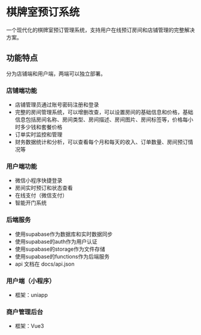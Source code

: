# 棋牌室预订系统
一个现代化的棋牌室预订管理系统，支持用户在线预订房间和店铺管理的完整解决方案。

## 功能特点
分为店铺端和用户端，两端可以独立部署。

### 店铺端功能
- 店铺管理员通过账号密码注册和登录
- 完整的房间管理系统，可以增删改查，可以设置房间的基础信息和价格，基础信息包括房间名称、房间类型、房间描述、房间图片、房间标签等，价格每小时多少钱和套餐价格
- 订单实时监控和管理
- 财务数据统计和分析，可以查看每个月和每天的收入、订单数量、房间预订情况等

### 用户端功能
- 微信小程序快捷登录
- 房间实时预订和状态查看
- 在线支付（微信支付）
- 智能开门系统

### 后端服务
- 使用supabase作为数据库和实时数据同步
- 使用supabase的auth作为用户认证
- 使用supabase的storage作为文件存储
- 使用supabase的functions作为后端服务
- api 文档在 docs/api.json 


### 用户端（小程序）
- 框架：uniapp

### 商户管理后台
- 框架：Vue3
